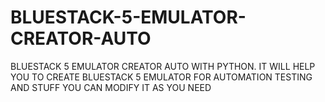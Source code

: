 # BLUESTACK-5-EMULATOR-CREATOR-AUTO
BLUESTACK 5 EMULATOR CREATOR AUTO WITH PYTHON.
IT WILL HELP YOU TO CREATE BLUESTACK 5 EMULATOR FOR AUTOMATION TESTING AND STUFF
YOU CAN MODIFY IT AS YOU NEED
